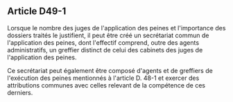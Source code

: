 Article D49-1
----
Lorsque le nombre des juges de l'application des peines et l'importance des
dossiers traités le justifient, il peut être créé un secrétariat commun de
l'application des peines, dont l'effectif comprend, outre des agents
administratifs, un greffier distinct de celui des cabinets des juges de
l'application des peines.

Ce secrétariat peut également être composé d'agents et de greffiers de
l'exécution des peines mentionnés à l'article D. 48-1 et exercer des
attributions communes avec celles relevant de la compétence de ces derniers.
